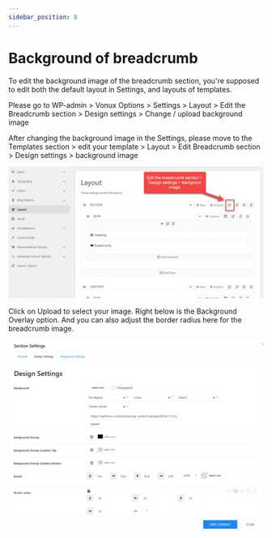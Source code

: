 ```yaml
---
sidebar_position: 8
---
```


# Background of breadcrumb

To edit the background image of the breadcrumb section, you're supposed to edit both the  default layout in Settings, and layouts of templates.

Please go to WP-admin > Vonux Options > Settings > Layout > Edit the Breadcrumb section > Design settings > Change / upload background image

After changing the background image in the Settings, please move to the Templates section > edit your template > Layout > Edit Breadcrumb section > Design settings > background image

![Breadcrumb](./img/breadcrumb.jpeg)

Click on Upload to select your image. Right below is the Background Overlay option. And you can also adjust the border radius here for the breadcrumb image.

![Breadcrumb](./img/breadcrumb-design.png)
